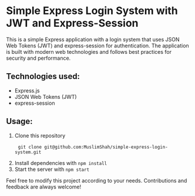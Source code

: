 <h1>Simple Express Login System with JWT and Express-Session</h1>
<p>This is a simple Express application with a login system that uses JSON Web Tokens (JWT) and express-session for authentication. The application is built with modern web technologies and follows best practices for security and performance.</p>
<h2>Technologies used:</h2>
<ul>
  <li>Express.js</li>
  <li>JSON Web Tokens (JWT)</li>
  <li>express-session</li>
</ul>
<h2>Usage:</h2>
<ol>
  <li>Clone this repository
  <br>
 <pre> <code>git clone git@github.com:MuslimShah/simple-express-login-system.git</code></li></pre>
  <li>Install dependencies with <code>npm install</code></li>
  <li>Start the server with <code>npm start</code></li>
</ol>
<p>Feel free to modify this project according to your needs. Contributions and feedback are always welcome!</p>
